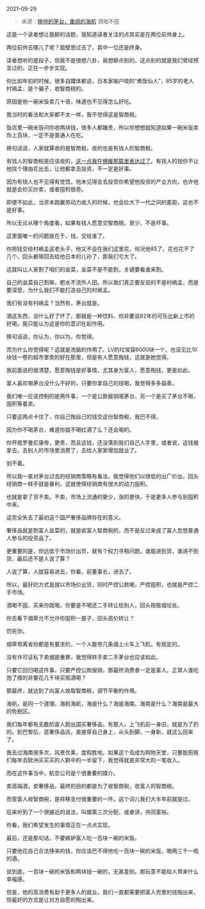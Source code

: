 2021-09-29

> 来源：[换帅的茅台，重组的海航](http://mp.weixin.qq.com/s?__biz=MzU3NDc5Nzc0NQ==&mid=2247507264&idx=2&sn=85382b2c173a77d38cb98bf43a418363&chksm=fd2e7f9eca59f688d90cbd4e442ef52a67110f2d5321869761762d9ed871653fb5c984de1e75&scene=27#wechat_redirect)
> 酒喝不囤

这是一个读者想让我聊的话题，我知道读者关注的点其实是在两位前帅身上。  

  

两位前帅去哪儿了呢？面壁思过去了，其中一位还是终身。

  

读者想听的是段子，但我不是很想八卦，我想聊点别的，这点别的就是我们曾经预言过的，正在一步步实现。  

  

你比如年初的时候，很多自媒体都说，日本家喻户晓的“煮饭仙人”，85岁的老人村嶋孟，是个骗子，收智商税的。

  

原因是他一碗米饭卖几十倍，味道也不见得怎么好吃。  

  

我当时的看法和大家都不太一样，我不觉得这是智商税。  

  

饭店里一碗米饭问你收两块钱，很多人都嫌贵，所以你想想就知道如果一碗米饭卖你上百块，一定不是普通人在吃。  

  

换句话说，人家就算收的是智商税，收的也是有钱人的智商税。  

  

有钱人的智商税是应该收的，[这一点我在佛媛那篇里表达过了](http://mp.weixin.qq.com/s?__biz=MzU3NDc5Nzc0NQ==&mid=2247507104&idx=2&sn=12ad0629fdc836746e5663143a8e94d4&chksm=fd2e7e7eca59f7680bfc5ddb2dea4ca66369733863d008c027a658869387bfd2da845bbf5ae5&scene=21#wechat_redirect)。有钱人的钱你不让他找个理由花出去，让他都拿去投资，不一定是好事。  

  

因为有钱人也不见得有觉悟，他未见得会去投资你希望他投资的产业方向，也许他就是会炒买炒卖，或者囤积居奇。

  

即便不如此，当资本跑赢劳动力收入的时候，也会拉大下一代之间的差距，这也不是好事。

  

所以无论从哪个角度看，如果有钱人愿意交智商税，至少，不是坏事。  

  

这里面唯一的问题就在于，钱，交给谁了。  

  

你把钱交给村嶋孟这老头子，他又不会在我们这里花，何况他85了，花也花不了几个，回头都带回去给他日本的儿孙了，那我们亏大了。

  

这就叫让人家割了咱们的韭菜，韭菜不是不能割，关键要看谁来割。  

  

自己的韭菜自己割嘛，肥水不流外人田。所以我们真正要反驳的不是村嶋孟，而是要深思，为什么我们不能打造自己的村嶋孟。

  

我们有没有村嶋孟？当然有，茅台就是。

  

酒这东西，没什么好了坏了，那就是一种饮料，你非要说82年的可乐比新上市的好喝，我只能认为这是你的意识在起作用。  

  

换句话说，你认为，你以为，你觉得。  

  

而为什么你觉得呢？这就是洗脑的作用了。LV的垃圾袋6000块一个，也没见比10块钱一卷的超市里卖的好在那里，但是有人愿意掏钱，这就是她觉得。  

  

我前面说的很清楚，愿意掏钱是好事情，尤其身为富人，愿意掏钱，更是如此。  

  

富人喜欢喝茅台没什么不好的，只要你拿自己的钱喝，我觉得多多益善。  

  

我们唯一应该控制的是两件事，一个是公款报销喝茅台，另一个是买了茅台不喝，囤积等着卖。  

  

只要这两点卡住了，你自己掏自己的钱交这份智商税，我巴不得。  

  

因为你不喝茅台，难道你就不喝红酒了么？还会喝的。  

  

你开瓶罗曼尼康帝，更贵，而且这钱，还没落到我们自己人手里，或者说，这钱被拿去，去别人的市场里消费了，去给人家家增加就业了。

  

划不着。

  

所以我一直对茅台过去的经销商策略有看法。我觉得他们以很低的出厂价出，回头经销商一转手就是暴利，这就使得经销商有很大的动力囤积。  

  

也就是拿了货不卖。不卖，市场上流通的更少，涨的更快，于是更多人参与到囤积中来。

  

这完全失去了最初这个国产奢侈品牌存在的意义。  

  

奢侈品就是割富人韭菜的，就是收富人智商税的，而不是反过来成了富人忽悠普通人参与的投资品了。  

  

更重要的是，你远低于市场价出货，就有个权力寻租问题。谁能进到货，谁进不到货，最后还不是人说了算？  

  

人说了算，人就容易进去，你看，前董事长，进去了。

  

所以，最好的方式是就以市场价出货，同时严控公款喝，严控囤积，也就是严控二手市场。

  

酒喝不囤，买来你就喝，你要是不喝还二手转让给别人，回头按贩烟论处。

  

你去看下烟草允不允许你囤积一屋子，回头高价转让？

  

罚死你。

  

烟草带离省份都是有要求的，一个人能带几条烟上火车上飞机，有规定的。  

  

没有许可证私下卖烟是重罪，我觉得转手卖二手茅台也应该如此。  

  

只要它回归喝这件事，只要严控公款报销，那最终消费者一定是富人。正常人谁吃饱了撑的非要花几千块买瓶酒喝？  

  

那最终，就达到了向富人收取智商税，调节平衡的作用。  

  

海航，是同一个道理。海航海航，海是什么？海是海南。海南是什么？海南是最大的免税区。  

  

我们每年都有无数的富人跑出国买奢侈品，有那人，上飞机前一身旧，就是为了扔的。到巴黎后，逛奢侈品店，直接穿自己身上，从头到脚，一身新，就这么回来了。  

  

我去过海南很多次，风景优美，度假胜地。如果这个岛成为购物天堂，只要能把我们每年去欧洲买买买的人群中的一半留下，我觉得就是非常大的一笔收入。

  

而在这件事当中，航空公司是个很重要的媒介。

  

卖高端酒，卖奢侈品，最终的目的都是为了收智商税，收富人的智商税。

  

而管富人收智商税，是转移支付很重要的一环。这个词儿我们大半年前就提过。  

  

后来听到了一个很接近的说法，叫做第三次分配，或者讲，共同富裕。

  

你看，我们希望发生的事情正在一点点实现。  

  

最后，还是那句话，不要嫉妒富人吃一百块一碗的米饭。  

  

只要他花自己合法挣来的钱，你应该巴不得他吃一百块一碗的米饭，喝两三千一瓶的酒。

  

说到底，一百块一碗的米饭和两块钱一碗的，无甚差别。那玩意不能给人带来什么幸福感。  

  

但是，他的高消费有助于更多人的就业。我们一直都需要把富人兜里的钱掏出来，但最好的方式是让对方自愿的掏出来。

